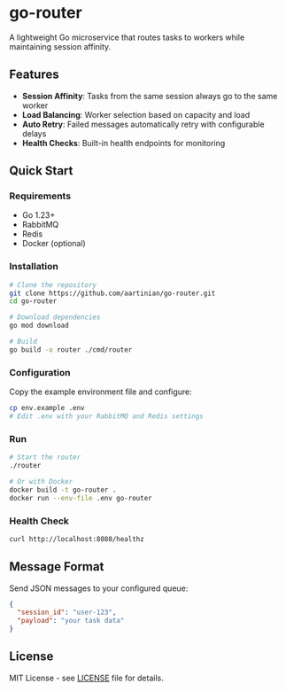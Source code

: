 # go-router

A lightweight Go microservice that routes tasks to workers while maintaining session affinity.

## Features

- **Session Affinity**: Tasks from the same session always go to the same worker
- **Load Balancing**: Worker selection based on capacity and load
- **Auto Retry**: Failed messages automatically retry with configurable delays
- **Health Checks**: Built-in health endpoints for monitoring

## Quick Start

### Requirements

- Go 1.23+
- RabbitMQ
- Redis
- Docker (optional)

### Installation

```bash
# Clone the repository
git clone https://github.com/aartinian/go-router.git
cd go-router

# Download dependencies
go mod download

# Build
go build -o router ./cmd/router
```

### Configuration

Copy the example environment file and configure:

```bash
cp env.example .env
# Edit .env with your RabbitMQ and Redis settings
```

### Run

```bash
# Start the router
./router

# Or with Docker
docker build -t go-router .
docker run --env-file .env go-router
```

### Health Check

```bash
curl http://localhost:8080/healthz
```

## Message Format

Send JSON messages to your configured queue:

```json
{
  "session_id": "user-123",
  "payload": "your task data"
}
```

## License

MIT License - see [LICENSE](LICENSE) file for details.